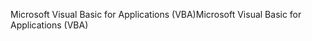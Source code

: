 <span data-ttu-id="a828c-101">Microsoft Visual Basic for Applications (VBA)</span><span class="sxs-lookup"><span data-stu-id="a828c-101">Microsoft Visual Basic for Applications (VBA)</span></span>